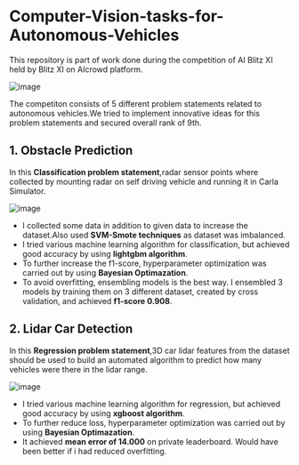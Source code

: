 # Computer-Vision-tasks-for-Autonomous-Vehicles

This repository is part of work done during the competition of AI Blitz XI held by Blitz XI on AIcrowd platform.

![image](https://user-images.githubusercontent.com/50731752/138456397-bbddbeab-3111-4c9e-bb09-0634436dcaa0.png)

The competiton consists of 5 different problem statements related to autonomous vehicles.We tried to implement innovative ideas for this problem statements and secured overall rank of 9th.

## 1. Obstacle Prediction

In this **Classification problem statement**,radar sensor points where collected by mounting radar on self driving vehicle and running it in Carla Simulator.

![image](https://user-images.githubusercontent.com/50731752/138458976-2ed235c1-b1e5-4fc4-ac69-2503df390552.png)

- I collected some data in addition to given data to increase the dataset.Also used **SVM-Smote techniques** as dataset was imbalanced. 
- I tried various machine learning algorithm for classification, but achieved good accuracy by using **lightgbm algorithm**. 
- To further increase the f1-score, hyperparameter optimization was carried out by using **Bayesian Optimazation**. 
- To avoid overfitting, ensembling models is the best way. I ensembled 3 models by training them on 3 different dataset, created by cross validation, and achieved     **f1-score 0.908**.


## 2. Lidar Car Detection

In this **Regression problem statement**,3D car lidar features from the dataset should be used to build an automated algorithm to predict how many vehicles were there in the lidar range.

![image](https://user-images.githubusercontent.com/50731752/138460449-d1e23ec4-feff-4c10-bba8-1ea126ad462a.png)

- I tried various machine learning algorithm for regression, but achieved good accuracy by using **xgboost algorithm**. 
- To further reduce loss, hyperparameter optimization was carried out by using **Bayesian Optimazation**. 
- It achieved  **mean error of 14.000** on private leaderboard. Would have been better if i had reduced overfitting.

